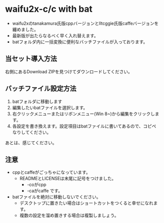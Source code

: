 # waifu2x-c/c with bat

- waifu2xのtanakamura氏版cppバージョンとlltcggie氏版caffeバージョンを纏めました。
- 最新版が出たらなるべく早く入れ替えます。
- batフォルダ内に一括変換に便利なバッチファイルが入っております。

## 当セット導入方法
右側にあるDownload ZIPを見つけてダウンロードしてください。
## バッチファイル設定方法
1. batフォルダに移動します
2. 編集したいbatファイルを選択します。
3. 右クリックメニューまたはリボンメニュー(Win 8~)から編集をクリックします。
4. 各設定を書き換えます。設定項目はbatファイルに書いてあるので、コピペなりしてください。

あとは、感じてください。

## 注意
- cppとcaffeがごっちゃになっています。
  - READMEとLICENSEは末尾に記号をつけました。
    - -coがcpp
    - -caがcaffe
です。
- batファイルを絶対に移動しないでください。
  - デスクトップに置きたい場合はショートカットをつくると幸せになれます。
  - 複数の設定を溜め置きする場合は複製しましょう。